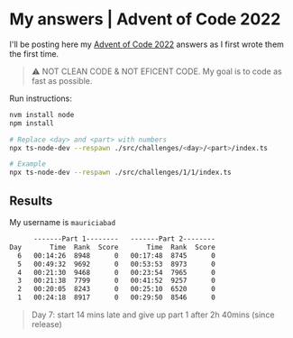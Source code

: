 # My answers | Advent of Code 2022

I'll be posting here my [Advent of Code 2022](https://adventofcode.com/2022) answers as I first wrote them the first time.

> :warning: NOT CLEAN CODE & NOT EFICENT CODE. My goal is to code as fast as possible.

Run instructions:

```zsh
nvm install node
npm install

# Replace <day> and <part> with numbers
npx ts-node-dev --respawn ./src/challenges/<day>/<part>/index.ts

# Example
npx ts-node-dev --respawn ./src/challenges/1/1/index.ts
```

## Results

My username is `mauriciabad`

```txt
      -------Part 1--------   -------Part 2--------
Day       Time  Rank  Score       Time  Rank  Score
  6   00:14:26  8948      0   00:17:48  8745      0
  5   00:49:32  9692      0   00:53:53  8973      0
  4   00:21:30  9468      0   00:23:54  7965      0
  3   00:21:38  7799      0   00:41:52  9257      0
  2   00:20:05  8243      0   00:25:10  6520      0
  1   00:24:18  8917      0   00:29:50  8546      0
```

> Day 7: start 14 mins late and give up part 1 after 2h 40mins (since release)
